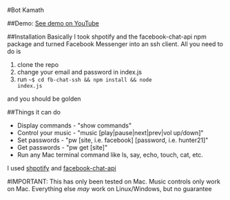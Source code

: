 #Bot Kamath

##Demo:
[See demo on YouTube](https://www.youtube.com/watch?v=DGitU0iMVVk)

##Installation
Basically I took shpotify and the facebook-chat-api npm package and turned Facebook Messenger into an ssh client. All you need to do is 

1. clone the repo 
2. change your email and password in index.js
3. run <code>~$ cd fb-chat-ssh && npm install && node index.js</code>

and you should be golden

##Things it can do
* Display commands - "show commands"
* Control your music - "music [play|pause|next|prev|vol up/down]"
* Set passwords - "pw [site, i.e. facebook] [password, i.e. hunter21]"
* Get passwords - "pw get [site]"
* Run any Mac terminal command like ls, say, echo, touch, cat, etc.

I used [shpotify](https://github.com/hnarayanan/shpotify/archive/master.zip) and [facebook-chat-api](https://www.npmjs.com/package/facebook-chat-api)

#IMPORTANT: This has only been tested on Mac. Music controls only work on Mac. Everything else *may* work on Linux/Windows, but no guarantee
